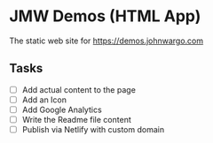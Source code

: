 # JMW Demos (HTML App)

The static web site for https://demos.johnwargo.com

## Tasks

- [ ] Add actual content to the page
- [ ] Add an Icon
- [ ] Add Google Analytics
- [ ] Write the Readme file content
- [ ] Publish via Netlify with custom domain
